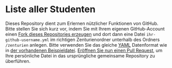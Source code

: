 # Liste aller Studenten

Dieses Repository dient zum Erlernen nützlicher Funktionen von GitHub. Bitte stellen Sie sich kurz vor, indem Sie mit Ihrem eigenen GitHub-Account einen [Fork dieses Repositories erzeugen](https://github.com/nordakademie-einfuehrung-java/studenten#fork-destination-box) und dort dann eine Datei ```ihr-github-username.yml``` im richtigen Zenturienordner unterhalb des Ordners ```/zenturien``` anlegen. Bitte verwenden Sie das gleiche [YAML](https://de.wikipedia.org/wiki/YAML) Datenformat wie in [der vorhandenen Beispieldatei](https://github.com/nordakademie-einfuehrung-java/studenten/blob/master/zenturien/i99a/bkimminich.yml). [Eröffnen Sie nun einen Pull Request](https://github.com/nordakademie-einfuehrung-java/studenten/compare), um Ihre persönliche Datei in das ursprüngliche gemeinsame Repository zu überführen.
